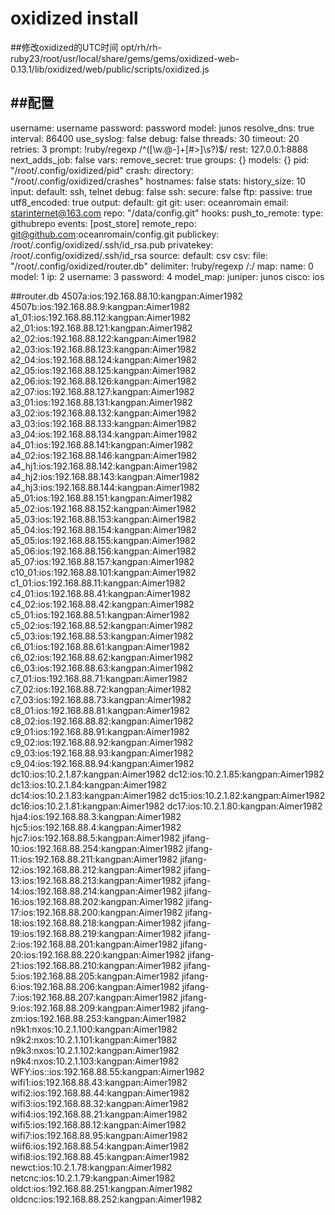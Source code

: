 # oxidized install
##修改oxidized的UTC时间
opt/rh/rh-ruby23/root/usr/local/share/gems/gems/oxidized-web-0.13.1/lib/oxidized/web/public/scripts/oxidized.js

##配置
---
username: username
password: password
model: junos
resolve_dns: true
interval: 86400
use_syslog: false
debug: false
threads: 30
timeout: 20
retries: 3
prompt: !ruby/regexp /^([\w.@-]+[#>]\s?)$/
rest: 127.0.0.1:8888
next_adds_job: false
vars:
  remove_secret: true
groups: {}
models: {}
pid: "/root/.config/oxidized/pid"
crash:
  directory: "/root/.config/oxidized/crashes"
  hostnames: false
stats:
  history_size: 10
input:
  default: ssh, telnet
  debug: false
  ssh:
    secure: false
  ftp:
    passive: true
  utf8_encoded: true
output:
  default: git
  git:
    user: oceanromain
    email: starinternet@163.com
    repo: "/data/config.git"
hooks:
  push_to_remote:
    type: githubrepo
    events: [post_store]
    remote_repo: git@github.com:oceanromain/config.git
    publickey: /root/.config/oxidized/.ssh/id_rsa.pub
    privatekey: /root/.config/oxidized/.ssh/id_rsa 
source:
  default: csv
  csv:
    file: "/root/.config/oxidized/router.db"
    delimiter: !ruby/regexp /:/
    map:
      name: 0
      model: 1
      ip: 2
      username: 3
      password: 4
model_map:
  juniper: junos
  cisco: ios
  
##router.db
4507a:ios:192.168.88.10:kangpan:Aimer1982
4507b:ios:192.168.88.9:kangpan:Aimer1982
a1_01:ios:192.168.88.112:kangpan:Aimer1982
a2_01:ios:192.168.88.121:kangpan:Aimer1982
a2_02:ios:192.168.88.122:kangpan:Aimer1982
a2_03:ios:192.168.88.123:kangpan:Aimer1982
a2_04:ios:192.168.88.124:kangpan:Aimer1982
a2_05:ios:192.168.88.125:kangpan:Aimer1982
a2_06:ios:192.168.88.126:kangpan:Aimer1982
a2_07:ios:192.168.88.127:kangpan:Aimer1982
a3_01:ios:192.168.88.131:kangpan:Aimer1982
a3_02:ios:192.168.88.132:kangpan:Aimer1982
a3_03:ios:192.168.88.133:kangpan:Aimer1982
a3_04:ios:192.168.88.134:kangpan:Aimer1982
a4_01:ios:192.168.88.141:kangpan:Aimer1982
a4_02:ios:192.168.88.146:kangpan:Aimer1982
a4_hj1:ios:192.168.88.142:kangpan:Aimer1982
a4_hj2:ios:192.168.88.143:kangpan:Aimer1982
a4_hj3:ios:192.168.88.144:kangpan:Aimer1982
a5_01:ios:192.168.88.151:kangpan:Aimer1982
a5_02:ios:192.168.88.152:kangpan:Aimer1982
a5_03:ios:192.168.88.153:kangpan:Aimer1982
a5_04:ios:192.168.88.154:kangpan:Aimer1982
a5_05:ios:192.168.88.155:kangpan:Aimer1982
a5_06:ios:192.168.88.156:kangpan:Aimer1982
a5_07:ios:192.168.88.157:kangpan:Aimer1982
c10_01:ios:192.168.88.101:kangpan:Aimer1982
c1_01:ios:192.168.88.11:kangpan:Aimer1982
c4_01:ios:192.168.88.41:kangpan:Aimer1982
c4_02:ios:192.168.88.42:kangpan:Aimer1982
c5_01:ios:192.168.88.51:kangpan:Aimer1982
c5_02:ios:192.168.88.52:kangpan:Aimer1982
c5_03:ios:192.168.88.53:kangpan:Aimer1982
c6_01:ios:192.168.88.61:kangpan:Aimer1982
c6_02:ios:192.168.88.62:kangpan:Aimer1982
c6_03:ios:192.168.88.63:kangpan:Aimer1982
c7_01:ios:192.168.88.71:kangpan:Aimer1982
c7_02:ios:192.168.88.72:kangpan:Aimer1982
c7_03:ios:192.168.88.73:kangpan:Aimer1982
c8_01:ios:192.168.88.81:kangpan:Aimer1982
c8_02:ios:192.168.88.82:kangpan:Aimer1982
c9_01:ios:192.168.88.91:kangpan:Aimer1982
c9_02:ios:192.168.88.92:kangpan:Aimer1982
c9_03:ios:192.168.88.93:kangpan:Aimer1982
c9_04:ios:192.168.88.94:kangpan:Aimer1982
dc10:ios:10.2.1.87:kangpan:Aimer1982
dc12:ios:10.2.1.85:kangpan:Aimer1982
dc13:ios:10.2.1.84:kangpan:Aimer1982
dc14:ios:10.2.1.83:kangpan:Aimer1982
dc15:ios:10.2.1.82:kangpan:Aimer1982
dc16:ios:10.2.1.81:kangpan:Aimer1982
dc17:ios:10.2.1.80:kangpan:Aimer1982
hja4:ios:192.168.88.3:kangpan:Aimer1982
hjc5:ios:192.168.88.4:kangpan:Aimer1982
hjc7:ios:192.168.88.5:kangpan:Aimer1982
jifang-10:ios:192.168.88.254:kangpan:Aimer1982
jifang-11:ios:192.168.88.211:kangpan:Aimer1982
jifang-12:ios:192.168.88.212:kangpan:Aimer1982
jifang-13:ios:192.168.88.213:kangpan:Aimer1982
jifang-14:ios:192.168.88.214:kangpan:Aimer1982
jifang-16:ios:192.168.88.202:kangpan:Aimer1982
jifang-17:ios:192.168.88.200:kangpan:Aimer1982
jifang-18:ios:192.168.88.218:kangpan:Aimer1982
jifang-19:ios:192.168.88.219:kangpan:Aimer1982
jifang-2:ios:192.168.88.201:kangpan:Aimer1982
jifang-20:ios:192.168.88.220:kangpan:Aimer1982
jifang-21:ios:192.168.88.210:kangpan:Aimer1982
jifang-5:ios:192.168.88.205:kangpan:Aimer1982
jifang-6:ios:192.168.88.206:kangpan:Aimer1982
jifang-7:ios:192.168.88.207:kangpan:Aimer1982
jifang-9:ios:192.168.88.209:kangpan:Aimer1982
jifang-zm:ios:192.168.88.253:kangpan:Aimer1982
n9k1:nxos:10.2.1.100:kangpan:Aimer1982
n9k2:nxos:10.2.1.101:kangpan:Aimer1982
n9k3:nxos:10.2.1.102:kangpan:Aimer1982
n9k4:nxos:10.2.1.103:kangpan:Aimer1982
WFY:ios::ios:192.168.88.55:kangpan:Aimer1982
wifi1:ios:192.168.88.43:kangpan:Aimer1982
wifi2:ios:192.168.88.44:kangpan:Aimer1982
wifi3:ios:192.168.88.32:kangpan:Aimer1982
wifi4:ios:192.168.88.21:kangpan:Aimer1982
wifi5:ios:192.168.88.12:kangpan:Aimer1982
wifi7:ios:192.168.88.95:kangpan:Aimer1982
wiif6:ios:192.168.88.54:kangpan:Aimer1982
wifi8:ios:192.168.88.45:kangpan:Aimer1982
newct:ios:10.2.1.78:kangpan:Aimer1982
netcnc:ios:10.2.1.79:kangpan:Aimer1982
oldct:ios:192.168.88.251:kangpan:Aimer1982
oldcnc:ios:192.168.88.252:kangpan:Aimer1982
